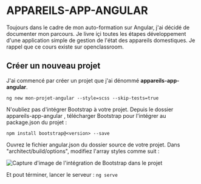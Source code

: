 # APPAREILS-APP-ANGULAR
Toujours dans le cadre de mon auto-formation sur Angular, j'ai décidé de documenter mon parcours. Je livre içi toutes les étapes développement d'une application simple de gestion de l'état des appareils domestiques. Je rappel que ce cours existe sur openclassroom.

## Créer un nouveau projet
J'ai commencé par créer un projet que j'ai dénommé **appareils-app-angular**.

`ng new mon-projet-angular --style=scss --skip-tests=true`

N'oubliez pas d'intégrer Bootstrap à votre projet.
Depuis le dossier  appareils-app-angular , télécharger Bootstrap pour l'intégrer au package.json du projet :

`npm install bootstrap@<version> --save`

Ouvrez le fichier  angular.json  du dossier source de votre projet.  Dans "architect/build/options", modifiez l'array  styles  comme suit :

![Capture d'image de l'intégration de Bootstrap dans le projet](https://i.ibb.co/k8M3Dr0/integratebootstrap.png)

Et pout términer, lancer le serveur : 
`ng serve`